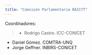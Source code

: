 ```yaml
---
title: "Comisión Parlamentaria RAICYT"
---
```


Coordinadores:

> * Rodrigo Castro. ICC-CONICET 
* Daniel Gómez. COMTRA-UNQ 
* Jorge Geffner. INBIRS-CONICET
